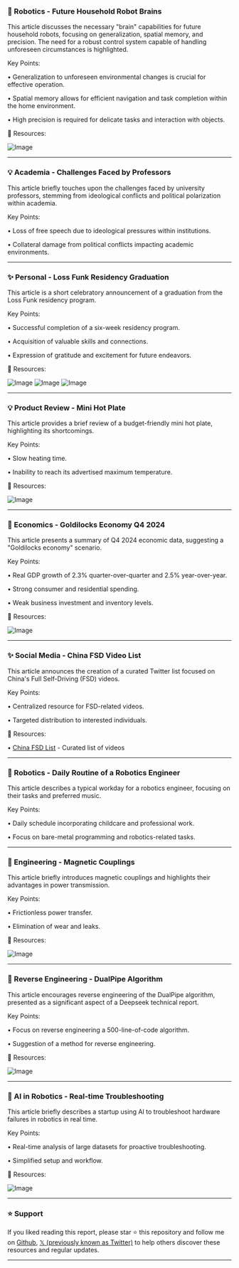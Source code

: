 ### 🤖 Robotics - Future Household Robot Brains

This article discusses the necessary "brain" capabilities for future household robots, focusing on generalization, spatial memory, and precision.  The need for a robust control system capable of handling unforeseen circumstances is highlighted.

Key Points:

• Generalization to unforeseen environmental changes is crucial for effective operation.


• Spatial memory allows for efficient navigation and task completion within the home environment.


• High precision is required for delicate tasks and interaction with objects.


🔗 Resources:

![Image](https://pbs.twimg.com/ext_tw_video_thumb/1893012630211612672/pu/img/VZ7jU4WEyUHCQhjv.jpg)


---

### 💡 Academia - Challenges Faced by Professors

This article briefly touches upon the challenges faced by university professors, stemming from ideological conflicts and political polarization within academia.

Key Points:

• Loss of free speech due to ideological pressures within institutions.


• Collateral damage from political conflicts impacting academic environments.



---

### ✨ Personal - Loss Funk Residency Graduation

This article is a short celebratory announcement of a graduation from the Loss Funk residency program.

Key Points:

• Successful completion of a six-week residency program.


• Acquisition of valuable skills and connections.


• Expression of gratitude and excitement for future endeavors.


🔗 Resources:

![Image](https://pbs.twimg.com/media/Gkzi2asXYAAW-rL?format=jpg&name=small)
![Image](https://pbs.twimg.com/media/Gkzi2bcWsAARSIb?format=jpg&name=360x360)
![Image](https://pbs.twimg.com/media/Gkzi2arWAAAvp96?format=jpg&name=360x360)


---

### 💡 Product Review - Mini Hot Plate

This article provides a brief review of a budget-friendly mini hot plate, highlighting its shortcomings.

Key Points:

• Slow heating time.


• Inability to reach its advertised maximum temperature.


🔗 Resources:

![Image](https://pbs.twimg.com/media/Gkzn1axWAAA4URk?format=jpg&name=small)


---

### 🤖 Economics - Goldilocks Economy Q4 2024

This article presents a summary of Q4 2024 economic data, suggesting a "Goldilocks economy" scenario.

Key Points:

• Real GDP growth of 2.3% quarter-over-quarter and 2.5% year-over-year.


• Strong consumer and residential spending.


• Weak business investment and inventory levels.


🔗 Resources:

![Image](https://pbs.twimg.com/media/GkzEwhKXcAAmzpr?format=png&name=small)


---

### ✨ Social Media - China FSD Video List

This article announces the creation of a curated Twitter list focused on China's Full Self-Driving (FSD) videos.

Key Points:

• Centralized resource for FSD-related videos.


• Targeted distribution to interested individuals.


🔗 Resources:

• [China FSD List](https://x.com/i/lists/1894073053312627046) - Curated list of videos


---

### 🤖 Robotics - Daily Routine of a Robotics Engineer

This article describes a typical workday for a robotics engineer, focusing on their tasks and preferred music.

Key Points:

• Daily schedule incorporating childcare and professional work.


• Focus on bare-metal programming and robotics-related tasks.


---

### 🤖 Engineering - Magnetic Couplings

This article briefly introduces magnetic couplings and highlights their advantages in power transmission.

Key Points:

• Frictionless power transfer.


• Elimination of wear and leaks.


🔗 Resources:

![Image](https://pbs.twimg.com/ext_tw_video_thumb/1894840651327426561/pu/img/sgbgyBSWi3vQx8q_.jpg)


---

### 🤖 Reverse Engineering - DualPipe Algorithm

This article encourages reverse engineering of the DualPipe algorithm, presented as a significant aspect of a Deepseek technical report.

Key Points:

• Focus on reverse engineering a 500-line-of-code algorithm.


• Suggestion of a method for reverse engineering.


🔗 Resources:

![Image](https://pbs.twimg.com/media/GkzIQ2iWIAAu5xT?format=png&name=small)


---

### 🤖 AI in Robotics - Real-time Troubleshooting

This article briefly describes a startup using AI to troubleshoot hardware failures in robotics in real time.

Key Points:

• Real-time analysis of large datasets for proactive troubleshooting.


• Simplified setup and workflow.


🔗 Resources:

![Image](https://pbs.twimg.com/amplify_video_thumb/1895015855798317056/img/ggzzB9vBZ5miK3EN.jpg)


---

### ⭐️ Support

If you liked reading this report, please star ⭐️ this repository and follow me on [Github](https://github.com/Drix10), [𝕏 (previously known as Twitter)](https://x.com/DRIX_10_) to help others discover these resources and regular updates.

---
